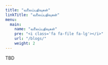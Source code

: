 ```yaml
---
title: "வலைப்பதிவுகள்"
linkTitle: "வலைப்பதிவுகள்"
menu:
  main:
    name: "வலைப்பதிவுகள்"
    pre: "<i class='fa fa-file fa-lg'></i>"
    url: "/blogs/"
    weight: 2
---
```


TBD